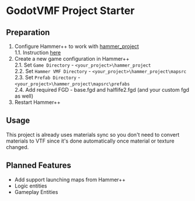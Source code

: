 # GodotVMF Project Starter

## Preparation
1. Configure Hammer++ to work with [hammer_project](/hammer_project)  
	1.1. Instruction [here](https://github.com/H2xDev/GodotVMF/blob/master/docs/installation.md)  
2. Create a new game configuration in Hammer++  
	2.1. Set `Game Directory` - `<your_project>\hammer_project`  
	2.2. Set `Hammer VMF Directory` - `<your_project>\hammer_project\mapsrc`  
	2.3. Set `Prefab Directory` - `<your_project>\hammer_project\mapsrc\prefabs`  
	2.4. Add required FGD - base.fgd and halflife2.fgd (and your custom fgd as well)  
3. Restart Hammer++  

## Usage
This project is already uses materials sync so you don't need to convert materials to VTF since it's done automatically once material or texture changed.  

## Planned Features
- Add support launching maps from Hammer++
- Logic entities
- Gameplay Entities
